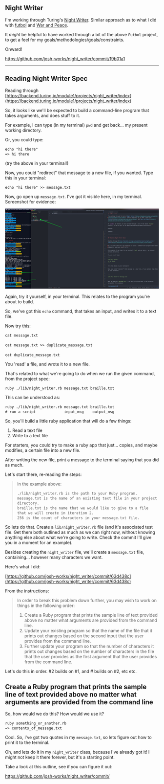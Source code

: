 ## Night Writer

I'm working through Turing's [Night Writer](https://backend.turing.io/module1/projects/night_writer/index). Similar approach as to what I did with [futbol](https://github.com/josh-works/futbol) and [War and Peace](https://github.com/josh-works/war_and_peace/).

It _might_ be helpful to have worked through a bit of the above `Futbol` project, to get a feel for my goals/methodologies/goals/constraints.

Onward!

https://github.com/josh-works/night_writer/commit/19b01a1

----------------

## Reading Night Writer Spec

Reading through [https://backend.turing.io/module1/projects/night_writer/index](https://backend.turing.io/module1/projects/night_writer/index)

So, it looks like we'll be expected to build a command-line program that takes arguments, and does stuff to it.

For example, I can type (in my terminal) `pwd` and get back... my present working directory.

Or, you could type:

```
echo "hi there"
=> hi there
```

(try the above in your terminal!)

Now, you could "redirect" that message to a new file, if you wanted. Type this in your terminal:


```
echo "hi there" >> message.txt
```

Now, go open up `message.txt`. I've got it visible here, in my terminal. Screenshot for evidence:

![screenshot](/images/2021-03-06-at-4.14-PM-echo.jpg)

Again, try it yourself, in your terminal. This relates to the program you're about to build.

So, we've got this `echo` command, that  takes an input, and writes it to a text file.

Now try this:

```
cat message.txt

cat message.txt >> duplicate_message.txt

cat duplicate_message.txt
```

You 'read' a file, and wrote it to a new file.

That's related to what we're going to do when we run the given command, from the project spec:

```shell
ruby ./lib/night_writer.rb message.txt braille.txt
```

This can be understood as:

```shell
ruby ./lib/night_writer.rb message.txt braille.txt
# run a script             input_msg    output_msg
```

So, you'll build a little ruby application that will do a few things:

1. Read a text file
2. Write to a text file

For starters, you could try to make a ruby app that just... copies, and maybe modifies, a certain file into a new file. 

After writing the new file, print a message to the terminal saying that you did as much.

Let's start there, re-reading the steps:

> In the example above:
> 
>     ./lib/night_writer.rb is the path to your Ruby program.
>     message.txt is the name of an existing text file in your project directory.
>     braille.txt is the name that we would like to give to a file that we will create in iteration 2.
>     256 is the count of characters in your message.txt file.

So lets do that. Create a `lib/night_writer.rb` file (and it's associated test file. Get them both outlined as much as we can right now, without knowing anything else about what we're going to write. Check the commit I'll give you in a moment for an example).

Besides creating the `night_writer` file, we'll create a `message.txt` file, containing... however many characters we want.

Here's what I did:
 
[https://github.com/josh-works/night_writer/commit/63d438c](https://github.com/josh-works/night_writer/commit/63d438c)

From the instructions:

> In order to break this problem down further, you may wish to work on things in the following order:
> 
> 1. Create a Ruby program that prints the sample line of text provided above no matter what arguments are provided from the command line.
> 1. Update your existing program so that the name of the file that it prints out changes based on the second input that the user provides from the command line.
> 1. Further update your program so that the number of characters it prints out changes based on the number of characters in the file that the user provides as the first argument that the user provides from the command line.


Let's do this in order. \#2 builds on \#1, and \# builds on \#2, etc etc.

## Create a Ruby program that prints the sample line of text provided above no matter what arguments are provided from the command line

So, how would we do this? How would we use it?

```
ruby something_or_another.rb
=> contents_of_message.txt
```

Cool. So, I've got two quotes in my `message.txt`, so lets figure out how to print it to the terminal.

Oh, and lets do it in my `night_writer` class, because I've already got it! I might not keep it there forever, but it's a starting point.

Take a look at this outline, see if you can figure it out:

https://github.com/josh-works/night_writer/commit/